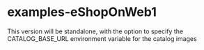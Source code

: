 # examples-eShopOnWeb1
This version will be standalone, with the option to specify the CATALOG_BASE_URL environment variable for the catalog images
